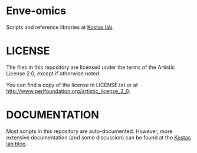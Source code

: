 # Enve-omics

Scripts and reference libraries at [Kostas lab](http://enve-omics.gatech.edu).


# LICENSE

The files in this repository are licensed under the terms of the
Artistic License 2.0, except if otherwise noted.

You can find a copy of the license in LICENSE.txt or at
http://www.perlfoundation.org/artistic_license_2_0.

# DOCUMENTATION

Most scripts in this repository are auto-documented.  However,
more extensive documentation (and some discussion) can be found
at the [Kostas lab blog](http://enveomics.blogspot.com/).

